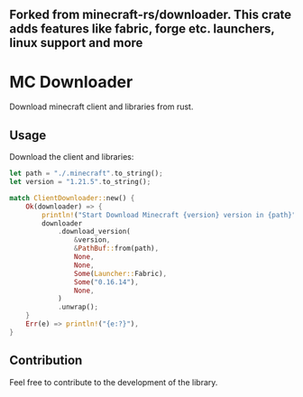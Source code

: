 ## Forked from minecraft-rs/downloader. This crate adds features like fabric, forge etc. launchers, linux support and more

# MC Downloader

Download minecraft client and libraries from rust.

## Usage

Download the client and libraries:

```rust
let path = "./.minecraft".to_string();
let version = "1.21.5".to_string();

match ClientDownloader::new() {
    Ok(downloader) => {
        println!("Start Download Minecraft {version} version in {path}");
        downloader
            .download_version(
                &version,
                &PathBuf::from(path),
                None,
                None,
                Some(Launcher::Fabric),
                Some("0.16.14"),
                None,
            )
            .unwrap();
    }
    Err(e) => println!("{e:?}"),
}

```

## Contribution

Feel free to contribute to the development of the library.
